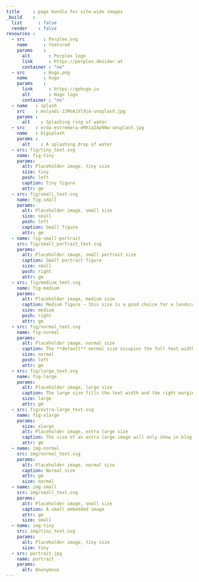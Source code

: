 ```yaml
---
title     : page bundle for site-wide images
_build    :
  list      : false
  render    : false
resources :
  - src       : Perplex.svg
    name      : featured
    params    :
      alt       : Perplex logo
      link      : https://perplex.desider.at
      container : "no"
  - src       : Hugo.png
    name      : hugo
    params    :
      link      : https://gohugo.io
      alt       : Hugo logo
      container : "no"
  - name   : splash
    src    : mulyadi-JJMoAiVl9jA-unsplash.jpg
    params :
      alt    : Splashing ring of water
  - src    : erda-estremera-eMX1aIAp9Nw-unsplash.jpg
    name   : bigsplash
    params :
      alt    : A splashing drop of water
  - src: fig/tiny_text.svg
    name: fig-tiny
    params:
      alt: Placeholder image, tiny size
      size: tiny
      posh: left
      caption: Tiny figure
      attr: gm
  - src: fig/small_text.svg
    name: fig-small
    params:
      alt: Placeholder image, small size
      size: small 
      posh: left
      caption: Small figure
      attr: gm
  - name: fig-small-portrait
    src: fig/small_portrait_text.svg
    params:
      alt: Placeholder image, small portrait size
      caption: Small portrait figure
      size: small
      posh: right
      attr: gm
  - src: fig/medium_text.svg
    name: fig-medium
    params:
      alt: Placeholder image, medium size
      caption: Medium figure – this size is a good choice for a landscape ratio. 
      size: medium 
      posh: right
      attr: gm
  - src: fig/normal_text.svg
    name: fig-normal
    params:
      alt: Placeholder image, normal size
      caption: The **default** normal size occupies the full text width. If the margin is available, the caption is placed there.
      size: normal
      posh: left
      attr: gm
  - src: fig/large_text.svg
    name: fig-large
    params:
      alt: Placeholder image, large size
      caption: The large size fills the text width and the right margin on documenation pages. The text of the caption is constrained to the text width. The attribution is placed in the right margin an on the right as usual.
      size: large
      attr: gm
  - src: fig/extra-large_text.svg
    name: fig-xlarge
    params:
      size: xlarge
      alt: Placeholder image, extra large size
      caption: The size of an extra large image will only show in blog and article pages. It’s treated here like a large image, because the sidebar occupies the left margin.
      attr: gm
  - name: img-normal
    src: img/normal_text.svg
    params:
      alt: Placeholder image, normal size
      caption: Normal size
      attr: gm
      size: normal
  - name: img-small
    src: img/small_text.svg
    params:
      alt: Placeholder image, small size
      caption: A small embedded image
      attr: gm
      size: small
  - name: img-tiny
    src: img/tiny_text.svg
    params:
      alt: Placeholder image, tiny size
      size: tiny
  - src: portrait.jpg
    name: portrait
    params:
      alt: Anonymous
---
```

